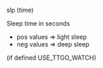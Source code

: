 <span style='color:var(--vscode-symbolIcon-methodForeground);'>slp</span> (<span style='color:var(--vscode-symbolIcon-variableForeground);'>time</span>) 

Sleep time in seconds
- pos values => light sleep
- neg values => deep sleep 

(if defined USE_TTGO_WATCH)
